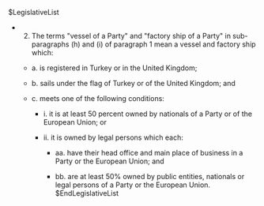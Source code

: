 $LegislativeList
* 2. The terms "vessel of a Party" and "factory ship of a Party" in sub-paragraphs (h) and (i) of paragraph 1 mean a vessel and factory ship which:

   * a. is registered in Turkey or in the United Kingdom;

   * b. sails under the flag of Turkey or of the United Kingdom; and

   * c. meets one of the following conditions:

      * i. it is at least 50 percent owned by nationals of a Party or of the European Union; or

      * ii. it is owned by legal persons which each:

         * aa. have their head office and main place of business in a Party or the European Union; and

         * bb. are at least 50% owned by public entities, nationals or legal persons of a Party or the European Union.
$EndLegislativeList
